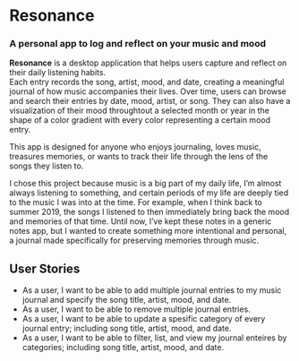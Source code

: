 # Resonance
### A personal app to log and reflect on your music and mood

**Resonance** is a desktop application that helps users capture and reflect on their daily listening habits.  
Each entry records the song, artist, mood, and date, creating a meaningful journal of how music accompanies their lives. Over time, users can browse and search their entries by date, mood, artist, or song. They can also have a visualization of their mood throughtout a selected month or year in the shape of a color gradient with every color representing a certain mood entry.

This app is designed for anyone who enjoys journaling, loves music, treasures memories, or wants to track their life through the lens of the songs they listen to.

I chose this project because music is a big part of my daily life, I’m almost always listening to something, and certain periods of my life are deeply tied to the music I was into at the time. For example, when I think back to summer 2019, the songs I listened to then immediately bring back the mood and memories of that time. Until now, I’ve kept these notes in a generic notes app, but I wanted to create something more intentional and personal, a journal made specifically for preserving memories through music.


## User Stories

- As a user, I want to be able to add multiple journal entries to my music journal and specify the song title, artist, mood, and date.
- As a user, I want to be able to remove multiple journal entries.
- As a user, I want to be able to update a spesific category of every journal entry; including song title, artist, mood, and date.
- As a user, I want to be able to filter, list, and view my journal enteires by categories; including song title, artist, mood, and date.